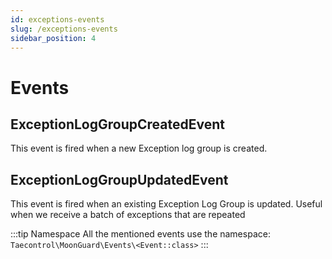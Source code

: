 ```yaml
---
id: exceptions-events
slug: /exceptions-events
sidebar_position: 4
---
```


# Events

## ExceptionLogGroupCreatedEvent

This event is fired when a new Exception log group is created.

## ExceptionLogGroupUpdatedEvent

This event is fired when an existing Exception Log Group is updated. Useful when we receive a batch of exceptions that are repeated

:::tip Namespace
All the mentioned events use the namespace: `Taecontrol\MoonGuard\Events\<Event::class>`
:::
